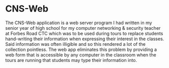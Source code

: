 # CNS-Web

The CNS-Web application is a web server program I had written in my senior year of high school for my computer networking
& security teacher at Forbes Road CTC which was to be used during tours to replace students hand-writing their information
when expressing their interest in the classes. Said information was often illigible and so this rendered a lot of the
collection pointless. The web app eliminates this problem by providing a web form that is accessible by any computer
in the classroom when the tours are running that students may type their information into.
